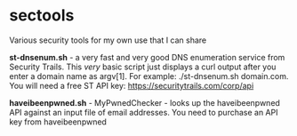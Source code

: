 # sectools
Various security tools for my own use that I can share

**st-dnsenum.sh** - a very fast and very good DNS enumeration service from Security Trails. This *very* basic script just displays a curl output after you enter a domain name as argv[1]. For example: ./st-dnsenum.sh domain.com. You will need a free ST API key: https://securitytrails.com/corp/api

**haveibeenpwned.sh** - MyPwnedChecker - looks up the haveibeenpwned API against an input file of email addresses. You need to purchase an API key from haveibeenpwned 
